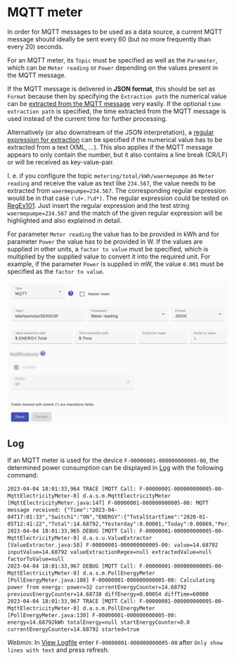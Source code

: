 # MQTT meter

In order for MQTT messages to be used as a data source, a current MQTT message should ideally be sent every 60 (but no more frequently than every 20) seconds.

For an MQTT meter, its `Topic` must be specified as well as the `Parameter`, which can be `Meter reading` or `Power` depending on the values present in the MQTT message.

If the MQTT message is delivered in **JSON format**, this should be set as `Format` because then by specifying the `Extraction path` the numerical value can be [extracted from the MQTT message](ValueExtraction_EN.md) very easily. If the optional `time extraction path` is specified, the time extracted from the MQTT message is used instead of the current time for further processing.

Alternatively (or also downstream of the JSON interpretation), a [regular expression for extraction](ValueExtraction_EN.md) can be specified if the numerical value has to be extracted from a text (XML, ...). This also applies if the MQTT message appears to only contain the number, but it also contains a line break (CR/LF) or will be received as key-value-pair.

I. e. if you configure the topic `metering/total/kWh/waermepumpe` as `Meter reading` and receive the value as text like `234.567`, the value needs to be extracted from `waermepumpe=234.567`. The corresponding regular expression would be in that case `(\d+.?\d*)`. The regular expression could be tested on [RegEx101](https://regex101.com/). Just insert the regular expression and the test string `waermepumpe=234.567` and the match of the given regular expression will be highlighted and also explained in detail.

For parameter `Meter reading` the value has to be provided in kWh and for parameter `Power` the value has to be provided in W. If the values are supplied in other units, a `factor to value` must be specified, which is multiplied by the supplied value to convert it into the required unit. For example, if the parameter `Power` is supplied in mW, the value `0.001` must be specified as the `factor to value`.

![MQTT-basierter Zähler](../pics/fe/MqttMeter_EN.png)

## Log
If an MQTT meter is used for the device `F-00000001-000000000005-00`, the determined power consumption can be displayed in [Log](Logging_EN.md) with the following command:

```console
2023-04-04 18:01:33,964 TRACE [MQTT Call: F-00000001-000000000005-00-MqttElectricityMeter-0] d.a.s.m.MqttElectricityMeter [MqttElectricityMeter.java:147] F-00000001-000000000005-00: MQTT message received: {"Time":"2023-04-04T17:01:33","Switch1":"ON","ENERGY":{"TotalStartTime":"2020-01-05T12:41:22","Total":14.68792,"Yesterday":0.00001,"Today":0.00869,"Period":1,"Power":32,"ApparentPower":35,"ReactivePower":16,"Factor":0.89,"Voltage":238,"Current":0.148}}
2023-04-04 18:01:33,965 DEBUG [MQTT Call: F-00000001-000000000005-00-MqttElectricityMeter-0] d.a.s.u.ValueExtractor [ValueExtractor.java:58] F-00000001-000000000005-00: value=14.68792 inputValue=14.68792 valueExtractionRegex=null extractedValue=null factorToValue=null
2023-04-04 18:01:33,967 DEBUG [MQTT Call: F-00000001-000000000005-00-MqttElectricityMeter-0] d.a.s.m.PollEnergyMeter [PollEnergyMeter.java:108] F-00000001-000000000005-00: Calculating power from energy: power=32 currentEnergyCounter=14.68792 previousEnergyCounter=14.68738 diffEnergy=0.00054 diffTime=60000
2023-04-04 18:01:33,967 TRACE [MQTT Call: F-00000001-000000000005-00-MqttElectricityMeter-0] d.a.s.m.PollEnergyMeter [PollEnergyMeter.java:130] F-00000001-000000000005-00: energy=14.68792kWh totalEnergy=null startEnergyCounter=0.0 currentEnergyCounter=14.68792 started=true
```

*Webmin*: In [View Logfile](Logging_EN.md#user-content-webmin-logs) enter `F-00000001-000000000005-00` after `Only show lines with text` and press refresh.
